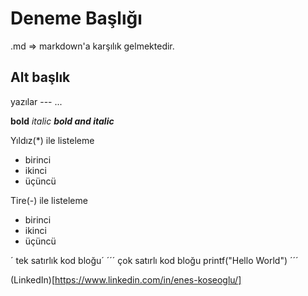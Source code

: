# Deneme Başlığı
.md => markdown'a karşılık gelmektedir.
## Alt başlık
yazılar --- ...

**bold**
*italic*
***bold and italic***

Yıldız(*) ile listeleme
* birinci
* ikinci
* üçüncü

Tire(-) ile listeleme
- birinci
- ikinci
- üçüncü

´ tek satırlık kod bloğu´
´´´
çok 
satırlı 
kod
bloğu
printf("Hello World")
´´´

(LinkedIn)[https://www.linkedin.com/in/enes-koseoglu/]